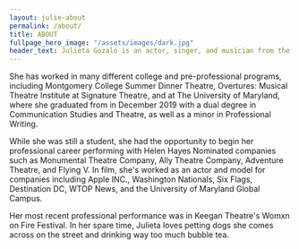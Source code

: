 ```yaml
---
layout: julie-about
permalink: /about/
title: ABOUT
fullpage_hero_image: "/assets/images/dark.jpg"
header_text: Julieta Gozalo is an actor, singer, and musician from the Washington DC area. 
---
```

She has worked in many different college and pre-professional programs, including Montgomery College Summer Dinner Theatre, Overtures: Musical Theatre Institute at Signature Theatre, and at The University of Maryland, where she graduated from in December 2019 with a dual degree in Communication Studies and Theatre, as well as a minor in Professional Writing.

While she was still a student, she had the opportunity to begin her professional career performing with Helen Hayes Nominated companies such as Monumental Theatre Company, Ally Theatre Company, Adventure Theatre, and Flying V. In film, she's worked as an actor and model for companies including Apple INC., Washington Nationals, Six Flags, Destination DC, WTOP News, and the University of Maryland Global Campus.

Her most recent professional performance was in Keegan Theatre's Womxn on Fire Festival. In her spare time, Julieta loves petting dogs she comes across on the street and drinking way too much bubble tea.
